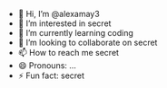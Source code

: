 - 👋 Hi, I’m @alexamay3
- 👀 I’m interested in secret
- 🌱 I’m currently learning coding
- 💞️ I’m looking to collaborate on secret
- 📫 How to reach me secret
- 😄 Pronouns: ...
- ⚡ Fun fact: secret

<!---
alexamay3/alexamay3 is a ✨ special ✨ repository because its `README.md` (this file) appears on your GitHub profile.
You can click the Preview link to take a look at your changes.
--->
